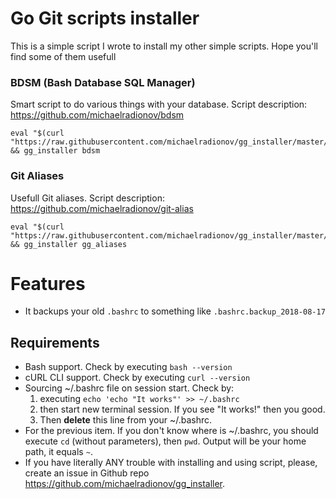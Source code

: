 # Go Git scripts installer

This is a simple script I wrote to install my other simple scripts. Hope you'll find some of them usefull

### BDSM  (Bash Database SQL Manager)

Smart script to do various things with your database.
Script description: https://github.com/michaelradionov/bdsm

```shell
eval "$(curl "https://raw.githubusercontent.com/michaelradionov/gg_installer/master/gg_installer.sh")" && gg_installer bdsm
```

### Git Aliases

Usefull Git aliases.
Script description: https://github.com/michaelradionov/git-alias

```shell
eval "$(curl "https://raw.githubusercontent.com/michaelradionov/gg_installer/master/gg_installer.sh")" && gg_installer gg_aliases
```



# Features

- It backups your old `.bashrc` to something like `.bashrc.backup_2018-08-17`

## Requirements

- Bash support. Check by executing `bash --version`
- cURL CLI support. Check by executing `curl --version`
- Sourcing ~/.bashrc file on session start. Check by:
    1. executing `echo 'echo "It works"' >> ~/.bashrc`
    2. then start new terminal session. If you see "It works!" then you good.
    3. Then **delete** this line from your ~/.bashrc.
- For the previous item. If you don't know where is ~/.bashrc, you should execute `cd` (without parameters), then `pwd`. Output will be your home path, it equals `~`.
- If you have literally ANY trouble with installing and using script, please, create an issue in Github repo https://github.com/michaelradionov/gg_installer.
